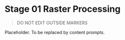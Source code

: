 # Stage 01 Raster Processing

> DO NOT EDIT OUTSIDE MARKERS
<!-- FILLME:START -->
Placeholder. To be replaced by content prompts.
<!-- FILLME:END -->
